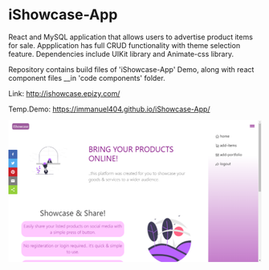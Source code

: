 # iShowcase-App
React and MySQL application that allows users to advertise product items for sale. Appplication has full CRUD functionality with theme selection feature. Dependencies include UIKit library and Animate-css library.

Repository contains build files of 'iShowcase-App' Demo, along with react component files __in 'code components' folder.


Link: http://ishowcase.epizy.com/

Temp.Demo: https://immanuel404.github.io/iShowcase-App/

![](ishowcase.png)
